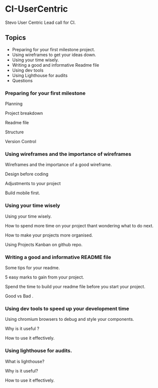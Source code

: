 # CI-UserCentric
Stevo 
User Centric Lead call for CI.

## Topics
- Preparing for your first milestone project.
- Using wireframes to get your ideas down.
- Using your time wisely.
- Writing a good and informative Readme file
- Using dev tools
- Using Lighthouse for audits
- Questions

### Preparing for your first milestone

Planning

Project breakdown

Readme file

Structure

Version Control


### Using wireframes and the importance of wireframes

Wireframes and the importance of a good wireframe.

Design before coding

Adjustments to your project

Build mobile first.


### Using your time wisely

Using your time wisely.

How to spend more time on your project thant wondering what to do next.

How to make your projects more organised.

Using Projects Kanban on github repo.


### Writing a good and informative README file

Some tips for your readme.

5 easy marks to gain from your project.

Spend the time to build your readme file before you start your project.

Good vs Bad .


### Using dev tools to speed up your development time

Using chromium browsers to debug and style your components.

Why is it useful ?

How to use it effectively.


### Using lighthouse for audits.

What is lighthouse?

Why is it useful?

How to use it effectively.
